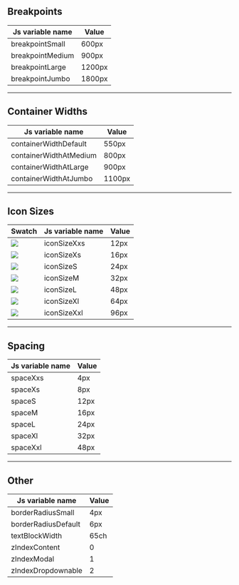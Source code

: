 <!--

   Do not edit directly
   Generated by style-dictionary on Wed Jun 24 2020 19:23:47 GMT-0400 (Eastern Daylight Time)

-->
## Breakpoints

| Js variable name | Value  |
| ---------------- | ------ |
| breakpointSmall  | 600px  |
| breakpointMedium | 900px  |
| breakpointLarge  | 1200px |
| breakpointJumbo  | 1800px |

---

## Container Widths

| Js variable name       | Value  |
| ---------------------- | ------ |
| containerWidthDefault  | 550px  |
| containerWidthAtMedium | 800px  |
| containerWidthAtLarge  | 900px  |
| containerWidthAtJumbo  | 1100px |

---

## Icon Sizes

| Swatch                               | Js variable name | Value |
| ------------------------------------ | ---------------- | ----- |
| ![](https://via.placeholder.com/12/) | iconSizeXxs      | 12px  |
| ![](https://via.placeholder.com/16/) | iconSizeXs       | 16px  |
| ![](https://via.placeholder.com/24/) | iconSizeS        | 24px  |
| ![](https://via.placeholder.com/32/) | iconSizeM        | 32px  |
| ![](https://via.placeholder.com/48/) | iconSizeL        | 48px  |
| ![](https://via.placeholder.com/64/) | iconSizeXl       | 64px  |
| ![](https://via.placeholder.com/96/) | iconSizeXxl      | 96px  |

---

## Spacing

| Js variable name | Value |
| ---------------- | ----- |
| spaceXxs         | 4px   |
| spaceXs          | 8px   |
| spaceS           | 12px  |
| spaceM           | 16px  |
| spaceL           | 24px  |
| spaceXl          | 32px  |
| spaceXxl         | 48px  |

---

## Other

| Js variable name    | Value |
| ------------------- | ----- |
| borderRadiusSmall   | 4px   |
| borderRadiusDefault | 6px   |
| textBlockWidth      | 65ch  |
| zIndexContent       | 0     |
| zIndexModal         | 1     |
| zIndexDropdownable  | 2     |
